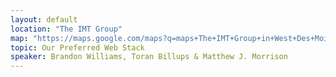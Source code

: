 ```yaml
---
layout: default
location: "The IMT Group"
map: "https://maps.google.com/maps?q=maps+The+IMT+Group+in+West+Des+Moines&ll=41.605688,-93.764105&spn=0.040304,0.077162&fb=1&gl=us&hq=The+IMT+Group&hnear=0x87ec1f8a5b821e1f:0x538996c0d30a8397,West+Des+Moines,+IA&cid=0,0,13550887644760330978&t=m&z=14&iwloc=A"
topic: Our Preferred Web Stack
speaker: Brandon Williams, Toran Billups & Matthew J. Morrison
---
```

